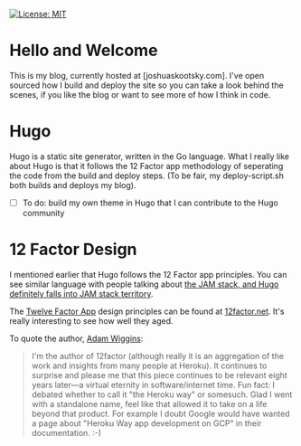 [![License: MIT](https://img.shields.io/badge/License-MIT-blue.svg)](https://opensource.org/licenses/MIT)

# Hello and Welcome

This is my blog, currently hosted at [joshuaskootsky.com]. I've open sourced how I build and deploy the site so you can take a look behind the scenes, if you like the blog or want to see more of how I think in code.

# Hugo

Hugo is a static site generator, written in the Go language. What I really like about Hugo is that it follows the 12 Factor app methodology of seperating the code from the build and deploy steps. (To be fair, my deploy-script.sh both builds and deploys my blog).

- [ ] To do: build my own theme in Hugo that I can contribute to the Hugo community

# 12 Factor Design

I mentioned earlier that Hugo follows the 12 Factor app principles. You can see similar language with people talking about [the JAM stack, and Hugo definitely falls into JAM stack territory](https://jamstack.org/best-practices/).

The [Twelve Factor App](https://12factor.net/ 'Twelve Factor App') design principles can be found at [12factor.net](https://12factor.net '12 Factor App Site'). It's really interesting to see how well they aged.

To quote the author, [Adam Wiggins](https://news.ycombinator.com/item?id=21416881 'Comment on Hacker News'):

> I'm the author of 12factor (although really it is an aggregation of the work and insights from many people at Heroku). It continues to surprise and please me that this piece continues to be relevant eight years later—a virtual eternity in software/internet time.
> Fun fact: I debated whether to call it "the Heroku way" or somesuch. Glad I went with a standalone name, feel like that allowed it to take on a life beyond that product. For example I doubt Google would have wanted a page about "Heroku Way app development on GCP" in their documentation. :-)
